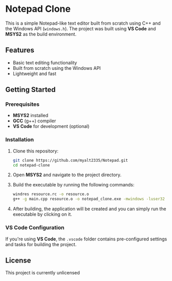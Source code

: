 
# Notepad Clone

This is a simple Notepad-like text editor built from scratch using C++ and the Windows API (`windows.h`). The project was built using **VS Code** and **MSYS2** as the build environment.

## Features
- Basic text editing functionality
- Built from scratch using the Windows API
- Lightweight and fast

## Getting Started

### Prerequisites
- **MSYS2** installed
- **GCC** (g++) compiler
- **VS Code** for development (optional)

### Installation

1. Clone this repository:
    ```bash
    git clone https://github.com/myalt2335/Notepad.git
    cd notepad-clone
    ```

2. Open **MSYS2** and navigate to the project directory.

3. Build the executable by running the following commands:
    ```bash
    windres resource.rc -o resource.o
    g++ -g main.cpp resource.o -o notepad_clone.exe -mwindows -luser32 -lgdi32 -lcomdlg32 -static-libgcc -static-libstdc++
    ```

4. After building, the application will be created and you can simply run the executable by clicking on it.

### VS Code Configuration

If you're using **VS Code**, the `.vscode` folder contains pre-configured settings and tasks for building the project.

## License

This project is currently unlicensed
